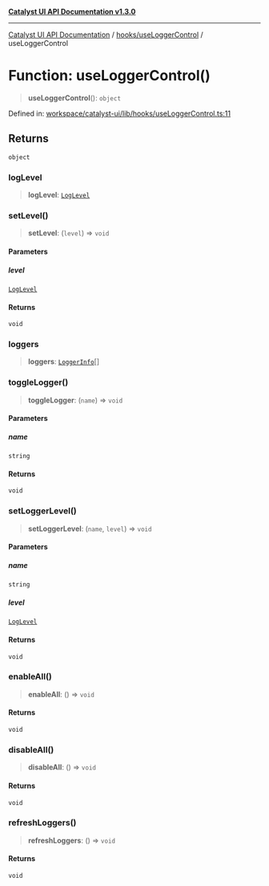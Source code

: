 [**Catalyst UI API Documentation v1.3.0**](../../../README.md)

---

[Catalyst UI API Documentation](../../../README.md) / [hooks/useLoggerControl](../README.md) / useLoggerControl

# Function: useLoggerControl()

> **useLoggerControl**(): `object`

Defined in: [workspace/catalyst-ui/lib/hooks/useLoggerControl.ts:11](https://github.com/TheBranchDriftCatalyst/catalyst-ui/blob/main/lib/hooks/useLoggerControl.ts#L11)

## Returns

`object`

### logLevel

> **logLevel**: [`LogLevel`](../../../utils/logger/type-aliases/LogLevel.md)

### setLevel()

> **setLevel**: (`level`) => `void`

#### Parameters

##### level

[`LogLevel`](../../../utils/logger/type-aliases/LogLevel.md)

#### Returns

`void`

### loggers

> **loggers**: [`LoggerInfo`](../interfaces/LoggerInfo.md)[]

### toggleLogger()

> **toggleLogger**: (`name`) => `void`

#### Parameters

##### name

`string`

#### Returns

`void`

### setLoggerLevel()

> **setLoggerLevel**: (`name`, `level`) => `void`

#### Parameters

##### name

`string`

##### level

[`LogLevel`](../../../utils/logger/type-aliases/LogLevel.md)

#### Returns

`void`

### enableAll()

> **enableAll**: () => `void`

#### Returns

`void`

### disableAll()

> **disableAll**: () => `void`

#### Returns

`void`

### refreshLoggers()

> **refreshLoggers**: () => `void`

#### Returns

`void`
